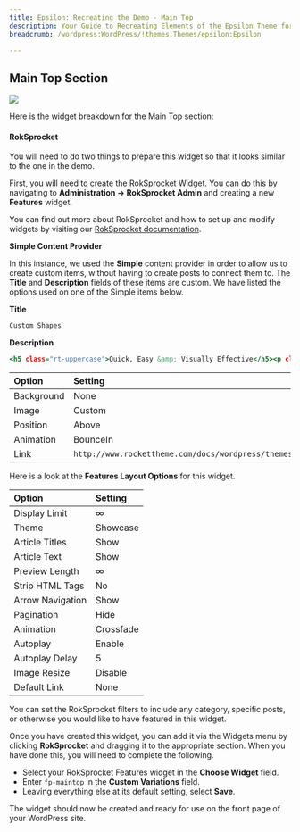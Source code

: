 ```yaml
---
title: Epsilon: Recreating the Demo - Main Top
description: Your Guide to Recreating Elements of the Epsilon Theme for WordPress
breadcrumb: /wordpress:WordPress/!themes:Themes/epsilon:Epsilon

---
```


Main Top Section
-----

![][demo]

Here is the widget breakdown for the Main Top section:

#### RokSprocket

You will need to do two things to prepare this widget so that it looks similar to the one in the demo.

First, you will need to create the RokSprocket Widget. You can do this by navigating to **Administration -> RokSprocket Admin** and creating a new **Features** widget.

You can find out more about RokSprocket and how to set up and modify widgets by visiting our [RokSprocket documentation][roksprocket].

**Simple Content Provider**

In this instance, we used the **Simple** content provider in order to allow us to create custom items, without having to create posts to connect them to. The **Title** and **Description** fields of these items are custom. We have listed the options used on one of the Simple items below.

**Title**

~~~ .html
Custom Shapes
~~~

**Description**

~~~ .html
<h5 class="rt-uppercase">Quick, Easy &amp; Visually Effective</h5><p class="rt-small-text hidden-tablet">Epsilon uses a combination of custom template images, overlays and SVG masks to proliferate hexagons throughout the theme.</p>
~~~

| Option     | Setting                                                    |
| :--------- | :--------                                                  |
| Background | None                                                       |
| Image      | Custom                                                     |
| Position   | Above                                                      |
| Animation  | BounceIn                                                   |
| Link       | `http://www.rockettheme.com/docs/wordpress/themes/epsilon` |

Here is a look at the **Features Layout Options** for this widget.

| Option           | Setting   |
| :--------------- | :-------- |
| Display Limit    | ∞         |
| Theme            | Showcase  |
| Article Titles   | Show      |
| Article Text     | Show      |
| Preview Length   | ∞         |
| Strip HTML Tags  | No        |
| Arrow Navigation | Show      |
| Pagination       | Hide      |
| Animation        | Crossfade |
| Autoplay         | Enable    |
| Autoplay Delay   | 5         |
| Image Resize     | Disable   |
| Default Link     | None      |

You can set the RokSprocket filters to include any category, specific posts, or otherwise you would like to have featured in this widget.

Once you have created this widget, you can add it via the Widgets menu by clicking **RokSprocket** and dragging it to the appropriate section. When you have done this, you will need to complete the following.

* Select your RokSprocket Features widget in the **Choose Widget** field.
* Enter `fp-maintop` in the **Custom Variations** field.
* Leaving everything else at its default setting, select **Save**.

The widget should now be created and ready for use on the front page of your WordPress site.

[demo]: assets/demo_6.jpeg
[roksprocket]: ../../plugins/roksprocket/